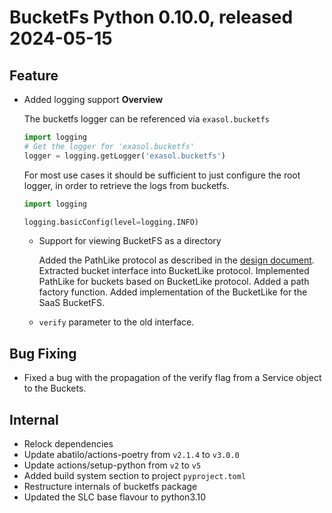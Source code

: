 # BucketFs Python 0.10.0, released 2024-05-15

## Feature 
- Added logging support
    **Overview**

    The bucketfs logger can be referenced via `exasol.bucketfs`

    ```python
    import logging
    # Get the logger for 'exasol.bucketfs'
    logger = logging.getLogger('exasol.bucketfs')
    ```

    For most use cases it should be sufficient to just configure the root logger, in order
    to retrieve the logs from bucketfs.

    ```python
    import logging

    logging.basicConfig(level=logging.INFO)
    ```
  
  - Support for viewing BucketFS as a directory

    Added the PathLike protocol as described in the [design document](../design/bucketpath.rst).
    Extracted bucket interface into BucketLike protocol.
    Implemented PathLike for buckets based on BucketLike protocol.
    Added a path factory function.
    Added implementation of the BucketLike for the SaaS BucketFS.

  - `verify` parameter to the old interface. 

## Bug Fixing
- Fixed a bug with the propagation of the verify flag from a Service object to the Buckets.

## Internal
- Relock dependencies
- Update abatilo/actions-poetry from `v2.1.4` to `v3.0.0`
- Update actions/setup-python from `v2` to `v5`
- Added build system section to project `pyproject.toml`
- Restructure internals of bucketfs package
- Updated the SLC base flavour to python3.10
